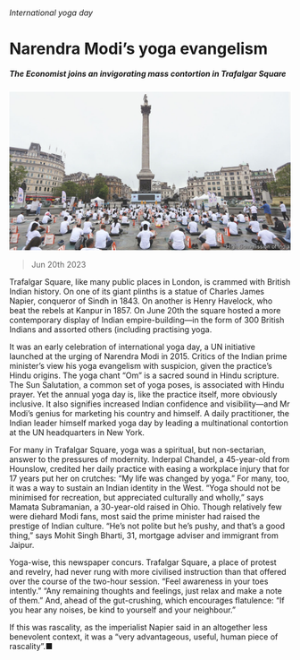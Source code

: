###### International yoga day

# Narendra Modi’s yoga evangelism 

##### The Economist joins an invigorating mass contortion in Trafalgar Square 

![image](images/20230624_ASP003.jpg) 

> Jun 20th 2023 

Trafalgar Square, like many public places in London, is crammed with British Indian history. On one of its giant plinths is a statue of Charles James Napier, conqueror of Sindh in 1843. On another is Henry Havelock, who beat the rebels at Kanpur in 1857. On June 20th the square hosted a more contemporary display of Indian empire-building—in the form of 300 British Indians and assorted others (including  practising yoga.

It was an early celebration of international yoga day, a UN initiative launched at the urging of Narendra Modi in 2015. Critics of the Indian prime minister’s  view his yoga evangelism with suspicion, given the practice’s Hindu origins. The yoga chant “Om” is a sacred sound in Hindu scripture. The Sun Salutation, a common set of yoga poses, is associated with Hindu prayer. Yet the annual yoga day is, like the practice itself, more obviously inclusive. It also signifies increased Indian confidence and visibility—and Mr Modi’s genius for marketing his country and himself. A daily practitioner, the Indian leader himself marked yoga day by leading a multinational contortion at the UN headquarters in New York. 

For many in Trafalgar Square, yoga was a spiritual, but non-sectarian, answer to the pressures of modernity. Inderpal Chandel, a 45-year-old from Hounslow, credited her daily practice with easing a workplace injury that for 17 years put her on crutches: “My life was changed by yoga.” For many, too, it was a way to sustain an Indian identity in the West. “Yoga should not be minimised for recreation, but appreciated culturally and wholly,” says Mamata Subramanian, a 30-year-old raised in Ohio. Though relatively few were diehard Modi fans, most said the prime minister had raised the prestige of Indian culture. “He’s not polite but he’s pushy, and that’s a good thing,” says Mohit Singh Bharti, 31, mortgage adviser and immigrant from Jaipur. 

Yoga-wise, this newspaper concurs. Trafalgar Square, a place of protest and revelry, had never rung with more civilised instruction than that offered over the course of the two-hour session. “Feel awareness in your toes intently.” “Any remaining thoughts and feelings, just relax and make a note of them.” And, ahead of the gut-crushing, which encourages flatulence: “If you hear any noises, be kind to yourself and your neighbour.”

If this was rascality, as the imperialist Napier said in an altogether less benevolent context, it was a “very advantageous, useful, human piece of rascality”.■

